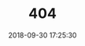 ---
title: 404 
date: 2018-09-30 17:25:30 
type: "404" 
layout: "404"
description: "Oops～，我崩溃了！找不到你想要的页面 :("
---
